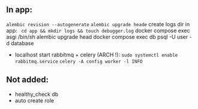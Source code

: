 ## In app:

```alembic revision --autogenerate```
```alembic upgrade heade```
create logs dir in app:
``` cd app && mkdir logs && touch debugger.log```
docker compose exec asgi /bin/sh
alembic upgrade head
docker compose exec db psql -U user -d database


- localhost start rabbitmq + celery (ARCH !):
```sudo systemctl enable rabbitmq.service```
```celery -A config worker -l INFO ```

## Not added:
- healthy_check db
- auto create role
